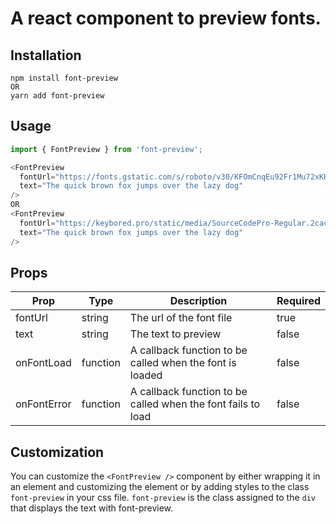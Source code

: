 # A react component to preview fonts.

## Installation
```
npm install font-preview
OR
yarn add font-preview
```

## Usage
```javascript
import { FontPreview } from 'font-preview';

<FontPreview
  fontUrl="https://fonts.gstatic.com/s/roboto/v30/KFOmCnqEu92Fr1Mu72xKKTU1Kvnz.woff2"
  text="The quick brown fox jumps over the lazy dog"
/>
OR
<FontPreview
  fontUrl="https://keybored.pro/static/media/SourceCodePro-Regular.2cacf64afc86b76c81e6.ttf"
  text="The quick brown fox jumps over the lazy dog"
/>
```

## Props
| Prop | Type | Description | Required
| --- | --- | --- | --- |
| fontUrl | string | The url of the font file | true |
| text | string | The text to preview | false |
| onFontLoad | function | A callback function to be called when the font is loaded | false |
| onFontError | function | A callback function to be called when the font fails to load | false |

## Customization
You can customize the `<FontPreview />` component by either wrapping it in an element
and customizing the element or by adding styles to the class `font-preview` in your
css file. `font-preview` is the class assigned to the `div` that displays the text
with font-preview.
